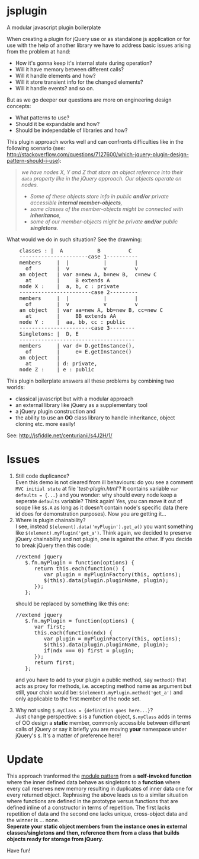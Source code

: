 jsplugin
========

A modular javascript plugin boilerplate

When creating a plugin for jQuery use or as standalone js application or for use with the help of another library we have to address basic issues arising from the problem at hand:

- How it's gonna keep it's internal state during operation?
- Will it have memory between different calls?
- Will it handle elements and how?
- Will it store transient info for the changed elements?
- Will it handle events?
and so on.

But as we go deeper our questions are more on engineering design concepts:

- What patterns to use?
- Should it be expandable and how?
- Should be independable of libraries and how?

This plugin approach works well and can confronts difficulties like in the following scenario (see: http://stackoverflow.com/questions/7127600/which-jquery-plugin-design-pattern-should-i-use):

<blockquote cite="http://stackoverflow.com/questions/7127600/which-jquery-plugin-design-pattern-should-i-use"><i>we have nodes X, Y and Z that store an object reference into their <code>data</code> property like in the jQuery approach. Our objects operate on nodes.
<ul><li>Some of these objects store info in public <b>and/or</b> private accessible <b>internal member-objects</b>,</li>
<li>some classes of the member-objects might be connected with <b>inheritance</b>,</li>
<li>some of our member-objects might be private <b>and/or</b> public <b>singletons</b>.</li></ul></i></blockquote>

What would we do in such situation?
See the drawning:

<pre>
    classes : |  A           B         C
    ----------------------case 1----------
    members     |  |           |         |
      of        |  v           v         v
    an object   | var a=new A, b=new B,  c=new C
      at        |     B extends A
    node X :    |  a, b, c : private
    -----------------------case 2---------
    members     |  |           |         |
      of        |  v           v         v
    an object   | var aa=new A, bb=new B, cc=new C
      at        |     BB extends AA
    node Y :    |  aa, bb, cc : public
    -----------------------case 3--------
    Singletons: |  D, E
    -------------------------------------
    members     | var d= D.getInstance(),
      of        |     e= E.getInstance()
    an object   |
      at        | d: private,
    node Z :    | e : public
</pre>

This plugin boilerplate answers all these problems by combining two worlds:
- classical javascript but with a modular approach
- an external library like jQuery as a supplementary tool
- a jQuery plugin construction and
- the ability to use an <b>OO</b> class library to handle inheritance, object cloning etc. more easily!

See: http://jsfiddle.net/centurianii/s4J2H/1/

Issues
======
<ol>
<li>Still code duplicance?<br />
Even this demo is not cleared from ill behaviours: do you see a comment <code>MVC initial state</code> at file '<i>test-plugin.html</i>'?
It contains variable <code>var defaults = {...}</code> and you wonder: why should every node keep a seperate <code>defaults</code> variable? Think again! Yes, you can move it out of scope like <code>$$.A</code> as long as it doesn't contain node's specific data (here id does for demonstration purposes). Now you are getting it...
</li>
<li>Where is plugin chainability?<br />
I see, instead <code>$(element).data('myPlugin').get_a()</code> you want something like <code>$(element).myPlugin('get_a')</code>.
Think again, we decided to preserve jQuery chainability and not plugin, one is against the other. If you decide to break jQuery then this code:

<pre>
//extend jquery
   $.fn.myPlugin = function(options) {
      return this.each(function() {
         var plugin = myPluginFactory(this, options);
         $(this).data(plugin.pluginName, plugin);
      });
   };
</pre>

should be replaced by something like this one:

<pre>
//extend jquery
   $.fn.myPlugin = function(options) {
      var first;
      this.each(function(ndx) {
         var plugin = myPluginFactory(this, options);
         $(this).data(plugin.pluginName, plugin);
         if(ndx === 0) first = plugin;
      });
      return first;
   };
</pre>

and you have to add to your plugin a public method, say <code>method()</code> that acts as proxy for methods, i.e. accepting method name as argument but still, your chain would be: <code>$(element).myPlugin.method('get_a')</code> and only applicable to the first member of the node set.
</li>
<li>Why not using <code>$.myClass = {definition goes here...}</code>?<br />
Just change perspective: <code>$</code> is a function object, <code>$.myClass</code> adds in terms of OO design a <b>static</b> member, commonly accessible between different calls of jQuery or say it briefly you are moving <b>your</b> namespace under jQuery's <code>$</code>. It's a matter of preference here!
</li>
</ol>

Update
======
This approach tranformed the <a href="http://www.yuiblog.com/blog/2007/06/12/module-pattern/">module pattern</a> from a <b>self-invoked function</b> where the inner defined data behave as singletons to a <b>function</b> where every call reserves new memory resulting in duplicates of inner data one for every returned object.
Rephrasing the above leads us to a similar situation where functions are defined in the prototype versus functions that are defined inline of a constructor in terms of repetition. The first lacks repetition of data and the second one lacks unique, cross-object data and the winner is ... none.<br />
<b>Seperate your static object members from the instance ones in external classes/singletons and then, reference them from a class that builds objects ready for storage from jQuery.</b>

Have fun!
